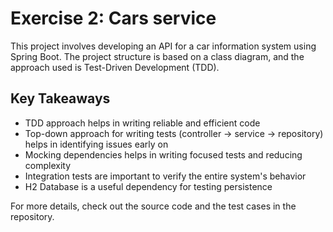 # Exercise 2: Cars service

This project involves developing an API for a car information system using Spring Boot. The project structure is based on a class diagram, and the approach used is Test-Driven Development (TDD).

## Key Takeaways
- TDD approach helps in writing reliable and efficient code
- Top-down approach for writing tests (controller -> service -> repository) helps in identifying issues early on
- Mocking dependencies helps in writing focused tests and reducing complexity
- Integration tests are important to verify the entire system's behavior
- H2 Database is a useful dependency for testing persistence

For more details, check out the source code and the test cases in the repository.